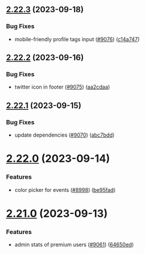 ## [2.22.3](https://github.com/EddieHubCommunity/BioDrop/compare/v2.22.2...v2.22.3) (2023-09-18)


### Bug Fixes

* mobile-friendly profile tags input ([#9076](https://github.com/EddieHubCommunity/BioDrop/issues/9076)) ([c14a747](https://github.com/EddieHubCommunity/BioDrop/commit/c14a747b2acd6850320e30c38a8970593db94dc9))



## [2.22.2](https://github.com/EddieHubCommunity/BioDrop/compare/v2.22.1...v2.22.2) (2023-09-16)


### Bug Fixes

* twitter icon in footer ([#9075](https://github.com/EddieHubCommunity/BioDrop/issues/9075)) ([aa2cdaa](https://github.com/EddieHubCommunity/BioDrop/commit/aa2cdaaa490ec95bfd89fa583675e38bd08f42b3))



## [2.22.1](https://github.com/EddieHubCommunity/BioDrop/compare/v2.22.0...v2.22.1) (2023-09-15)


### Bug Fixes

* update dependencies ([#9070](https://github.com/EddieHubCommunity/BioDrop/issues/9070)) ([abc7bdd](https://github.com/EddieHubCommunity/BioDrop/commit/abc7bdd8329c9511243df4999d667d15c1c8df04))



# [2.22.0](https://github.com/EddieHubCommunity/BioDrop/compare/v2.21.0...v2.22.0) (2023-09-14)


### Features

* color picker for events ([#8998](https://github.com/EddieHubCommunity/BioDrop/issues/8998)) ([be95fad](https://github.com/EddieHubCommunity/BioDrop/commit/be95fad56e760a2c472f11c78944eebb35d7b5ff))



# [2.21.0](https://github.com/EddieHubCommunity/BioDrop/compare/v2.20.1...v2.21.0) (2023-09-13)


### Features

* admin stats of premium users ([#9061](https://github.com/EddieHubCommunity/BioDrop/issues/9061)) ([64650ed](https://github.com/EddieHubCommunity/BioDrop/commit/64650ed028f63e8171422d619d83d38d912f099f))



